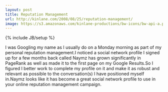 ```yaml
---
layout: post
title: Reputation Management
url: http://kinlane.com/2008/08/25/reputation-management/
image: https://s3.amazonaws.com/kinlane-productions/bw-icons/bw-api-a.png
---
```

{% include JB/setup %}
I was Googling my name as I usually do on a Monday morning as part of my personal reputation management.I noticed a social network profile I signed up for a few months back called Naymz has grown significantly in PageRank as well as made it to the first page on my Google Results.So I figured I better work to complete my profile on it and make it as robust and relevant as possible to the conversation(s) I have positioned myself in.Naymz looks like it has become a great social network profile to use in your online reputation management campaign.